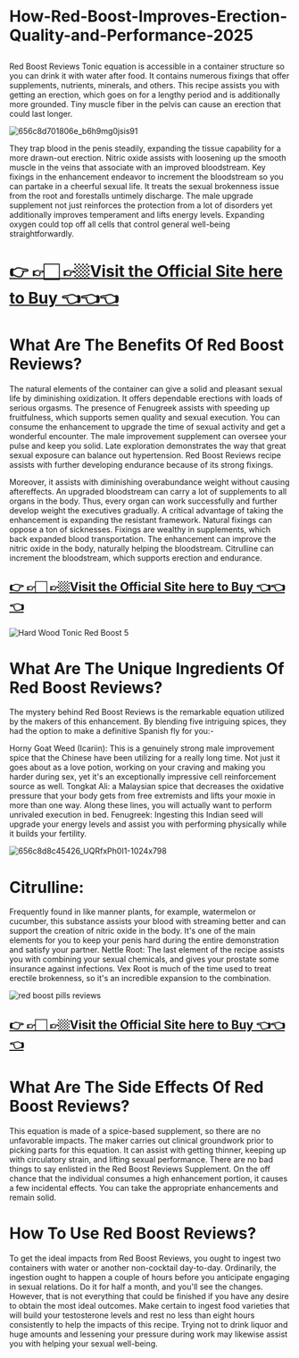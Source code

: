 # How-Red-Boost-Improves-Erection-Quality-and-Performance-2025
##
Red Boost Reviews  Tonic equation is accessible in a container structure so you can drink it with water after food. It contains numerous fixings that offer supplements, nutrients, minerals, and others. This recipe assists you with getting an erection, which goes on for a lengthy period and is additionally more grounded. Tiny muscle fiber in the pelvis can cause an erection that could last longer.

![656c8d701806e_b6h9mg0jsis91](https://github.com/user-attachments/assets/ca7ebbe4-41eb-409a-8aa8-b9171d7b58ff)
 
They trap blood in the penis steadily, expanding the tissue capability for a more drawn-out erection.  Nitric oxide assists with loosening up the smooth muscle in the veins that associate with an improved bloodstream. Key fixings in the enhancement endeavor to increment the bloodstream so you can partake in a cheerful sexual life. It treats the sexual brokenness issue from the root and forestalls untimely discharge. The male upgrade supplement not just reinforces the protection from a lot of disorders yet additionally improves temperament and lifts energy levels. Expanding oxygen could top off all cells that control general well-being straightforwardly.

# [👉 👉🏻 👉🏼Visit the Official Site here to Buy 👈👈👈](https://tinyurl.com/zdyk95zm )
 

# What Are The Benefits Of Red Boost Reviews?
The natural elements of the container can give a solid and pleasant sexual life by diminishing oxidization. It offers dependable erections with loads of serious orgasms. The presence of Fenugreek assists with speeding up fruitfulness, which supports semen quality and sexual execution. You can consume the enhancement to upgrade the time of sexual activity and get a wonderful encounter. The male improvement supplement can oversee your pulse and keep you solid. Late exploration demonstrates the way that great sexual exposure can balance out hypertension. Red Boost Reviews recipe assists with further developing endurance because of its strong fixings.


Moreover, it assists with diminishing overabundance weight without causing aftereffects. An upgraded bloodstream can carry a lot of supplements to all organs in the body. Thus, every organ can work successfully and further develop weight the executives gradually. A critical advantage of taking the enhancement is expanding the resistant framework. Natural fixings can
oppose a ton of sicknesses. Fixings are wealthy in supplements, which back expanded blood transportation. The enhancement can improve the nitric oxide in the body, naturally helping the bloodstream. Citrulline can increment the bloodstream, which supports erection and endurance.

##  [👉 👉🏻 👉🏼Visit the Official Site here to Buy 👈👈👈](https://tinyurl.com/zdyk95zm )

 ![Hard Wood Tonic Red Boost 5](https://github.com/user-attachments/assets/df8ce3e6-2d6d-4b2c-8e45-e3f65e29986d)

# What Are The Unique Ingredients Of Red Boost Reviews?
 
The mystery behind Red Boost Reviews is the remarkable equation utilized by the makers of this enhancement. By blending five intriguing spices, they had the option to make a definitive Spanish fly for you:-  

Horny Goat Weed (Icariin):  This is a genuinely strong male improvement spice that the Chinese have been utilizing for a really long time. Not just it goes about as a love potion, working on your craving and making you harder during sex, yet it's an exceptionally impressive cell reinforcement source as well.
Tongkat Ali:  a Malaysian spice that decreases the oxidative pressure that your body gets from free extremists and lifts your moxie in more than one way. Along these lines, you will actually want to perform unrivaled execution in bed.
Fenugreek:  Ingesting this Indian seed will upgrade your energy levels and assist you with performing physically while it builds your fertility.

![656c8d8c45426_UQRfxPh0I1-1024x798](https://github.com/user-attachments/assets/b41fb682-8380-48df-be5b-a3b8884f9c42)

# Citrulline:
 Frequently found in like manner plants, for example, watermelon or cucumber, this substance assists your blood with streaming better and can support the creation of nitric oxide in the body. It's one of the main elements for you to keep your penis hard during the entire demonstration and satisfy your partner.
Nettle Root:  The last element of the recipe assists you with combining your sexual chemicals, and gives your prostate some insurance against infections. Vex Root is much of the time used to treat erectile brokenness, so it's an incredible expansion to the combination.

![red boost pills reviews](https://github.com/user-attachments/assets/000194d9-04bf-4117-ac18-ed3c33ff3e42)

 
##  [👉 👉🏻 👉🏼Visit the Official Site here to Buy 👈👈👈](https://tinyurl.com/zdyk95zm )


# What Are The Side Effects Of Red Boost Reviews?
This equation is made of a spice-based supplement, so there are no unfavorable impacts. The maker carries out clinical groundwork prior to picking parts for this equation. It can assist with getting thinner, keeping up with circulatory strain, and lifting sexual performance. There are no bad things to say enlisted in the Red Boost Reviews Supplement. On the off chance that the individual consumes a high enhancement portion, it causes a few incidental effects. You can take the appropriate enhancements and remain solid.

 

 

 

# How To Use Red Boost Reviews?
 

To get the ideal impacts from Red Boost Reviews, you ought to ingest two containers with water or another non-cocktail day-to-day. Ordinarily, the ingestion ought to happen a couple of hours before you anticipate engaging in sexual relations. Do it for half a month, and you'll see the changes. However, that is not everything that could be finished if you have any desire to obtain the most ideal outcomes. Make certain to ingest food varieties that will build your testosterone levels and rest no less than eight hours consistently to help the impacts of this recipe. Trying not to drink liquor and huge amounts and lessening your pressure during work may likewise assist you with helping your sexual well-being.


